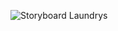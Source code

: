 
![Storyboard Laundrys](https://github.com/user-attachments/assets/7334c181-bcae-4d7e-b6e0-398b6e7b9fbf)
